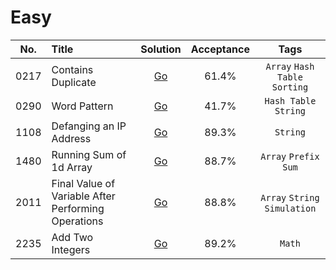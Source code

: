 # Easy

| No.  | Title                                                |                         Solution                          | Acceptance |              Tags              |
|:----:|:-----------------------------------------------------|:---------------------------------------------------------:|:----------:|:------------------------------:|
| 0217 | Contains Duplicate                                   |                 [Go](contains-duplicate)                  |   61.4%    | `Array` `Hash Table` `Sorting` |
| 0290 | Word Pattern                                         |                    [Go](word-pattern)                     |   41.7%    |     `Hash Table` `String`      |
| 1108 | Defanging an IP Address                              |               [Go](defanging-an-ip-address)               |   89.3%    |            `String`            |
| 1480 | Running Sum of 1d Array                              |               [Go](running-sum-of-1d-array)               |   88.7%    |      `Array` `Prefix Sum`      |
| 2011 | Final Value of Variable After Performing Operations  | [Go](final-value-of-variable-after-performing-operations) |   88.8%    | `Array` `String` `Simulation`  |
| 2235 | Add Two Integers                                     |                  [Go](add-two-integers)                   |   89.2%    |             `Math`             |
